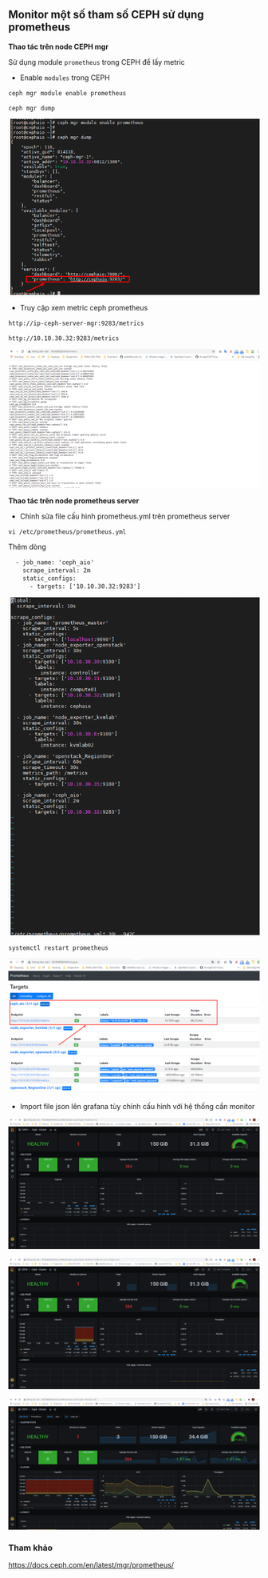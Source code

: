 ## Monitor một số tham số CEPH sử dụng prometheus

**Thao tác trên node CEPH mgr**

Sử dụng module `prometheus` trong CEPH để lấy metric

- Enable `modules` trong CEPH

```
ceph mgr module enable prometheus
```

```
ceph mgr dump
```

![](../images/promethues-ceph/Screenshot_1137.png)

- Truy cập xem metric ceph prometheus

```
http://ip-ceph-server-mgr:9283/metrics
```

```
http://10.10.30.32:9283/metrics
```

![](../images/promethues-ceph/Screenshot_1138.png)


**Thao tác trên node prometheus server**

- Chỉnh sửa file cấu hình prometheus.yml trên prometheus server

```
vi /etc/prometheus/prometheus.yml
```

Thêm dòng

```
  - job_name: 'ceph_aio'
    scrape_interval: 2m
    static_configs:
      - targets: ['10.10.30.32:9283']
```

![](../images/promethues-ceph/Screenshot_1139.png)


```
systemctl restart prometheus
```

![](../images/promethues-ceph/Screenshot_1140.png)

- Import file json lên grafana tùy chỉnh cấu hình với hệ thống cần monitor

![](../images/promethues-ceph/Screenshot_1141.png)

![](../images/promethues-ceph/Screenshot_1142.png)

![](../images/promethues-ceph/Screenshot_1144.png)

### Tham khảo

https://docs.ceph.com/en/latest/mgr/prometheus/

